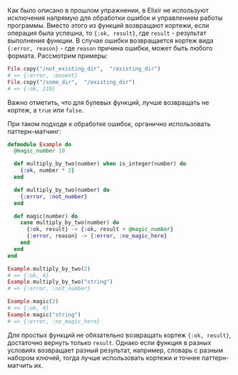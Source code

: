 
Как было описано в прошлом упражнении, в Elixir не используют исключения напрямую для обработки ошибок и управлением работы программы. Вместо этого из функций возвращают кортежи, если операция была успешна, то `{:ok, result}`, где `result` - результат выполнения функции. В случае ошибки возвращается кортеж вида `{:error, reason}` - где `reason` причина ошибки, может быть любого формата. Рассмотрим примеры:

```elixir
File.copy("/not_existing_dir",  "/existing_dir")
# => {:error, :enoent}
File.copy("/some_dir",  "/existing_dir")
# => {:ok, 210}
```

Важно отметить, что для булевых функций, лучше возвращать не кортеж, а `true` или `false`.

При таком подходе к обработке ошибок, органично использовать паттерн-матчинг:

```elixir
defmodule Example do
  @magic_number 10

  def multiply_by_two(number) when is_integer(number) do
    {:ok, number * 2}
  end

  def multiply_by_two(number) do
    {:error, :not_number}
  end

  def magic(number) do
    case multiply_by_two(number) do
      {:ok, result} -> {:ok, result + @magic_number}
      {:error, reason} -> {:error, :no_magic_here}
    end
  end
end

Example.multiply_by_two(2)
# => {:ok, 4}
Example.multiply_by_two("string")
# => {:error, :not_number}

Example.magic(2)
# => {:ok, 4}
Example.magic("string")
# => {:error, :no_magic_here}
```

Для простых функций не обязательно возвращать кортеж `{:ok, result}`, достаточно вернуть только `result`. Однако если функция в разных условиях возвращает разный результат, например, словарь с разным набором ключей, тогда лучше использовать кортежи и точнее паттерн-матчить их.
